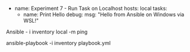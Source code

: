 - name: Experiment 7 - Run Task on Localhost
  hosts: local
  tasks:
    - name: Print Hello
      debug:
        msg: "Hello from Ansible on Windows via WSL!"


Ansible - i inventory local  -m ping

ansible-playbook -i inventory playbook.yml
